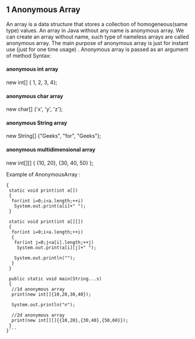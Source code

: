 ## 1 Anonymous Array
An array is a data structure that stores a collection of homogeneous(same type) values.
An array in Java without any name is anonymous array.
We can create an array without name, such type of nameless arrays are called anonymous array.
The main purpose of anonymous array is just for instant use (just for one time usage) .
Anonymous array is passed as an argument of method
Syntax:
#### anonymous int array 
new int[] { 1, 2, 3, 4};  

#### anonymous char array 
new char[] {'x', 'y', 'z'); 

#### anonymous String array
new String[] {"Geeks", "for", "Geeks"}; 

#### anonymous multidimensional array
new int[][] { {10, 20}, {30, 40, 50} };

Example of AnonymousArray :

``` class AnonymousArray
{
 static void print(int a[])
 {
  for(int i=0;i<a.length;++i)
   System.out.print(a[i]+" ");
 }
 
 static void print(int a[][])
 {
  for(int i=0;i<a.length;++i)
  {
   for(int j=0;j<a[i].length;++j)
    System.out.print(a[i][j]+" ");
 
   System.out.println("");
  }
 }
  
 public static void main(String...s)
 {
  //1d anonymous array 
  print(new int[]{10,20,30,40});
 
  System.out.println("n");
  
  //2d anonymous array 
  print(new int[][]{{10,20},{30,40},{50,60}});  
 }
}```
